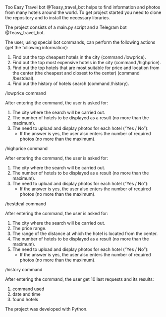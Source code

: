 Too Easy Travel bot @Teasy_travel_bot helps to find information and photos from many hotels around the world.
To get project started you need to clone the repository and to install the necessary libraries.

The project consists of a main.py script and a Telegram bot @Teasy_travel_bot. 

The user, using special bot commands, can perform the following actions (get the following information):
1. Find out the top cheapest hotels in the city (command /lowprice).
2. Find out the top most expensive hotels in the city (command /highprice).
3. Find out the top hotels that are most suitable for price and location from the center
(the cheapest and closest to the center) (command /bestdeal).
4. Find out the history of hotels search (command /history).

/lowprice command

After entering the command, the user is asked for:
1. The city where the search will be carried out.
2. The number of hotels to be displayed as a result (no more than the maximum).
3. The need to upload and display photos for each hotel (“Yes / No”):
   - If the answer is yes, the user also enters the number of required photos (no more than the maximum).

/highprice command

After entering the command, the user is asked for:
1. The city where the search will be carried out.
2. The number of hotels to be displayed as a result (no more than the maximum).
3. The need to upload and display photos for each hotel (“Yes / No”):
   - If the answer is yes, the user also enters the number of required photos (no more than the maximum).

/bestdeal command

After entering the command, the user is asked for:
1. The city where the search will be carried out.
2. The price range.
3. The range of the distance at which the hotel is located from the center.
4. The number of hotels to be displayed as a result (no more than the maximum).
5. The need to upload and display photos for each hotel (“Yes / No”):
   - If the answer is yes, the user also enters the number of required photos (no more than the maximum).

/history command

After entering the command, the user get 10 last requests and its results:
1. command used
2. date and time
3. found hotels

The project was developed with Python.
